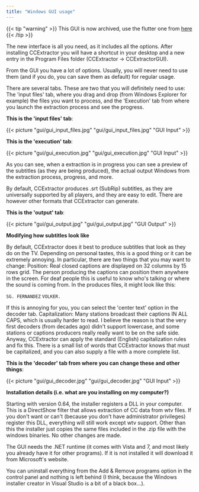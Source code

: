 ```yaml
---
title: "Windows GUI usage"
---
```


{{< tip "warning" >}}
This GUI is now archived, use the flutter one from  [here](/public/general/flutter_gui)
{{< /tip >}}


The new interface is all you need, as it includes all the options. After
installing CCExtractor you will have a shortcut in your desktop and a
new entry in the Program Files folder (CCExtractor → CCExtractorGUI).

From the GUI you have a lot of options. Usually, you will never need to
use them (and if you do, you can save them as default) for regular
usage.

There are several tabs. These are two that you will definitely need to
use: The 'input files' tab, where you drag and drop (from Windows
Explorer for example) the files you want to process, and the
'Execution' tab from where you launch the extraction process and see
the progress.

 **This is the 'input files' tab**:

{{< picture "gui/gui_input_files.jpg" "gui/gui_input_files.jpg" "GUI Input" >}}

 **This is the 'execution' tab**:

{{< picture "gui/gui_execution.jpg" "gui/gui_execution.jpg" "GUI Input" >}}

As you can see, when a extraction is in progress you can see a preview
of the subtitles (as they are being produced), the actual output Windows
from the extraction process, progress, and more.

By default, CCExtractor produces .srt (SubRip) subtitles, as they are
universally supported by all players, and they are easy to edit. There
are however other formats that CCExtractor can generate.

 **This is the 'output' tab**:

{{< picture "gui/gui_output.jpg" "gui/gui_output.jpg" "GUI Output" >}}

 **Modifying how subtitles look like**

By default, CCExtractor does it best to produce subtitles that look as
they do on the TV. Depending on personal tastes, this is a good thing or
it can be extremely annoying. In particular, there are two things that
you may want to change: Position: Real closed captions are displayed on
32 columns by 15 rows grid. The person producing the captions can
position them anywhere in the screen. For deaf people this is useful to
know who's talking or where the sound is coming from. In the produces
files, it might look like this:

`SG. FERNANDEZ` `VOLKER.`

If this is annoying for you, you can select the 'center text' option
in the decoder tab. Capitalization: Many stations broadcast their
captions IN ALL CAPS, which is usually harder to read. I believe the
reason is that the very first decoders (from decades ago) didn't
support lowercase, and some stations or captions producers really really
want to be on the safe side. Anyway, CCExtractor can apply the standard
(English) capitalization rules and fix this. There is a small list of
words that CCExtractor knows that must be capitalized, and you can also
supply a file with a more complete list.

 **This is the 'decoder' tab from where you can change these and other things**:

{{< picture "gui/gui_decoder.jpg" "gui/gui_decoder.jpg" "GUI Input" >}}

 **Installation details (i.e. what are you installing on my computer?)**

Starting with version 0.64, the installer registers a DLL in your
computer. This is a DirectShow filter that allows extraction of CC data
from wtv files. If you don't want or can't (because you don't have
administrator privileges) register this DLL, everything will still work
except wtv support. Other than this the installer just copies the same
files included in the .zip file with the windows binaries. No other
changes are made.

The GUI needs the .NET runtime (it comes with Vista and 7, and most
likely you already have it for other programs). If it is not installed
it will download it from Microsoft's website.

You can uninstall everything from the Add & Remove programs option in
the control panel and nothing is left behind (I think, because the
Windows installer creator in Visual Studio is a bit of a black box\...).
